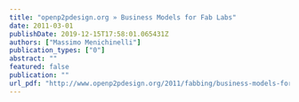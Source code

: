 ```yaml
---
title: "openp2pdesign.org » Business Models for Fab Labs"
date: 2011-03-01
publishDate: 2019-12-15T17:58:01.065431Z
authors: ["Massimo Menichinelli"]
publication_types: ["0"]
abstract: ""
featured: false
publication: ""
url_pdf: "http://www.openp2pdesign.org/2011/fabbing/business-models-for-fab-labs/"
---
```


